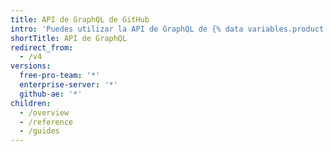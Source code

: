 ```yaml
---
title: API de GraphQL de GitHub
intro: 'Puedes utilizar la API de GraphQL de {% data variables.product.prodname_dotcom %} para crear consultas precisas y flexibles para los datos que necesitas integrar con {% data variables.product.prodname_dotcom %}.'
shortTitle: API de GraphQL
redirect_from:
  - /v4
versions:
  free-pro-team: '*'
  enterprise-server: '*'
  github-ae: '*'
children:
  - /overview
  - /reference
  - /guides
---
```


